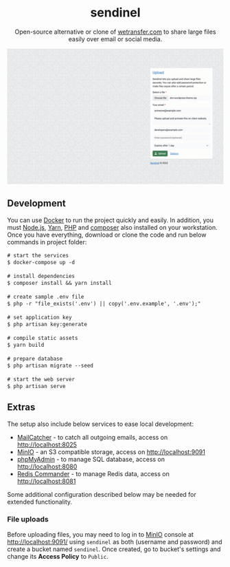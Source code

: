 <h1 align="center">sendinel</h1>

<p align="center">
    Open-source alternative or clone of <a href="https://wetransfer.com/">wetransfer.com</a> to share large files easily over email
    or social media.
</p>

[![Screenshot](https://raw.githubusercontent.com/syncloudsoftech/sendinel/main/.github/screen-anim.gif)](.github)

## Development

You can use [Docker](https://www.docker.com/) to run the project quickly and easily.
In addition, you must [Node.js](https://nodejs.org/en/), [Yarn](https://yarnpkg.com/), [PHP](https://www.php.net/) and [composer](https://getcomposer.org/) also installed on your workstation.
Once you have everything, download or clone the code and run below commands in project folder:

```shell
# start the services
$ docker-compose up -d

# install dependencies
$ composer install && yarn install

# create sample .env file
$ php -r "file_exists('.env') || copy('.env.example', '.env');"

# set application key
$ php artisan key:generate

# compile static assets
$ yarn build

# prepare database
$ php artisan migrate --seed

# start the web server
$ php artisan serve
```

## Extras

The setup also include below services to ease local development:

- [MailCatcher](https://mailcatcher.me/) - to catch all outgoing emails, access on [http://localhost:8025](http://localhost:8025)
- [MinIO](https://min.io/) - an S3 compatible storage, access on [http://localhost:9091](http://localhost:9091)
- [phpMyAdmin](https://www.phpmyadmin.net/) - to manage SQL database, access on [http://localhost:8080](http://localhost:8080)
- [Redis Commander](http://joeferner.github.io/redis-commander/) - to manage Redis data, access on [http://localhost:8081](http://localhost:8081)

Some additional configuration described below may be needed for extended functionality.

### File uploads

Before uploading files, you may need to log in to [MinIO](https://min.io/) console at [http://localhost:9091/](http://localhost:9091/) using `sendinel` as both (username and password) and create a bucket named `sendinel`.
Once created, go to bucket's settings and change its **Access Policy** to `Public`.
